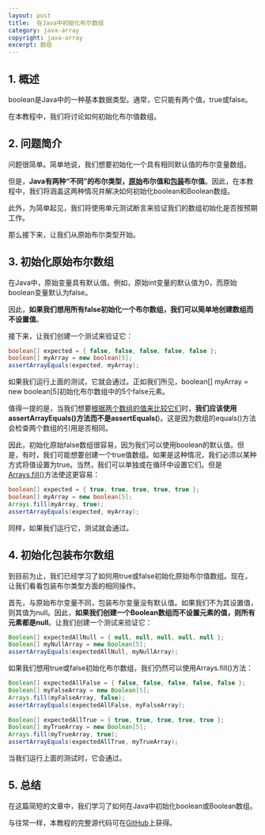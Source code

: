 ```yaml
---
layout: post
title:  在Java中初始化布尔数组
category: java-array
copyright: java-array
excerpt: 数组
---
```


## 1. 概述

boolean是Java中的一种基本数据类型。通常，它只能有两个值，true或false。

在本教程中，我们将讨论如何初始化布尔值数组。

## 2. 问题简介

问题很简单。简单地说，我们想要初始化一个具有相同默认值的布尔变量数组。

但是，**Java有两种“不同”的布尔类型，[原始](https://www.baeldung.com/java-primitives-vs-objects)布尔值和[包装](https://www.baeldung.com/java-wrapper-classes)布尔值**。因此，在本教程中，我们将涵盖这两种情况并解决如何初始化boolean和Boolean数组。

此外，为简单起见，我们将使用单元测试断言来验证我们的数组初始化是否按预期工作。

那么接下来，让我们从原始布尔类型开始。

## 3. 初始化原始布尔数组

在Java中，原始变量具有默认值。例如，原始int变量的默认值为0，而原始boolean变量默认为false。

因此，**如果我们想用所有false初始化一个布尔数组，我们可以简单地创建数组而不设置值**。

接下来，让我们创建一个测试来验证它：

```java
boolean[] expected = { false, false, false, false, false };
boolean[] myArray = new boolean[5];
assertArrayEquals(expected, myArray);
```

如果我们运行上面的测试，它就会通过。正如我们所见，boolean[] myArray = new boolean\[5]初始化布尔数组中的5个false元素。

值得一提的是，当我们想要[根据两个数组的值来比较它们](https://www.baeldung.com/java-comparing-arrays)时，**我们应该使用assertArrayEquals()方法而不是assertEquals(**)。这是因为数组的equals()方法会检查两个数组的引用是否相同。

因此，初始化原始false数组很容易，因为我们可以使用boolean的默认值。但是，有时，我们可能想要创建一个true值数组。如果是这种情况，我们必须以某种方式将值设置为true。当然，我们可以单独或在循环中设置它们。但是[Arrays.fill()](https://www.baeldung.com/java-initialize-array#using-arraysfill)方法使这更容易：

```java
boolean[] expected = { true, true, true, true, true };
boolean[] myArray = new boolean[5];
Arrays.fill(myArray, true);
assertArrayEquals(expected, myArray);
```

同样，如果我们运行它，测试就会通过。

## 4. 初始化包装布尔数组

到目前为止，我们已经学习了如何用true或false初始化原始布尔值数组。现在，让我们看看包装布尔类型方面的相同操作。

首先，与原始布尔变量不同，包装布尔变量没有默认值。如果我们不为其设置值，则其值为null。因此，**如果我们创建一个Boolean数组而不设置元素的值，则所有元素都是null**。让我们创建一个测试来验证它：

```java
Boolean[] expectedAllNull = { null, null, null, null, null };
Boolean[] myNullArray = new Boolean[5];
assertArrayEquals(expectedAllNull, myNullArray);
```

如果我们想用true或false初始化布尔数组，我们仍然可以使用Arrays.fill()方法：

```java
Boolean[] expectedAllFalse = { false, false, false, false, false };
Boolean[] myFalseArray = new Boolean[5];
Arrays.fill(myFalseArray, false);
assertArrayEquals(expectedAllFalse, myFalseArray);
                                                                   
Boolean[] expectedAllTrue = { true, true, true, true, true };
Boolean[] myTrueArray = new Boolean[5];
Arrays.fill(myTrueArray, true);
assertArrayEquals(expectedAllTrue, myTrueArray);
```

当我们运行上面的测试时，它会通过。

## 5. 总结

在这篇简短的文章中，我们学习了如何在Java中初始化boolean或Boolean数组。

与往常一样，本教程的完整源代码可在[GitHub](https://github.com/tuyucheng7/taketoday-tutorial4j/tree/master/java-core-modules/java-arrays-operations-basic)上获得。